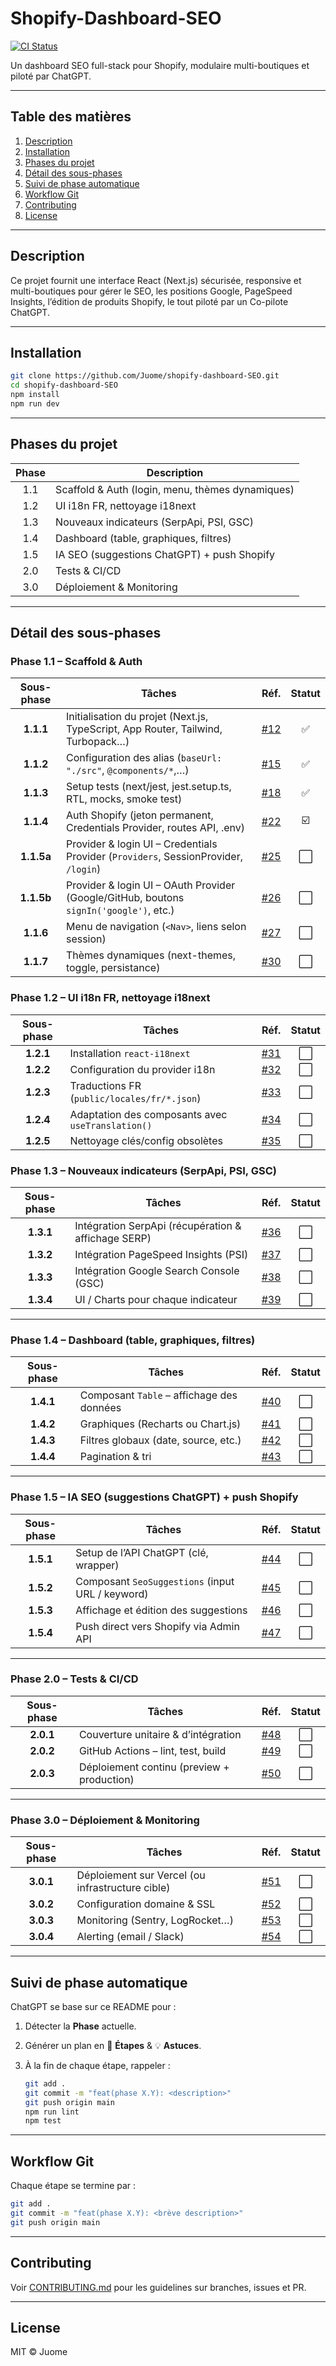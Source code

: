 # Shopify-Dashboard-SEO

[![CI Status](https://github.com/Juome/shopify-dashboard-SEO/actions/workflows/ci.yml/badge.svg)](https://github.com/Juome/shopify-dashboard-SEO/actions)

Un dashboard SEO full-stack pour Shopify, modulaire multi-boutiques et piloté par ChatGPT.

---

## Table des matières

1. [Description](#description)  
2. [Installation](#installation)  
3. [Phases du projet](#phases-du-projet)  
4. [Détail des sous-phases](#détail-des-sous-phases)  
5. [Suivi de phase automatique](#suivi-de-phase-automatique)  
6. [Workflow Git](#workflow-git)  
7. [Contributing](#contributing)  
8. [License](#license)

---

## Description

Ce projet fournit une interface React (Next.js) sécurisée, responsive et multi-boutiques pour gérer le SEO, les positions Google, PageSpeed Insights, l’édition de produits Shopify, le tout piloté par un Co-pilote ChatGPT.

---

## Installation

```bash
git clone https://github.com/Juome/shopify-dashboard-SEO.git
cd shopify-dashboard-SEO
npm install
npm run dev
````

---

## Phases du projet

| Phase | Description                                      |
| :---: | ------------------------------------------------ |
|  1.1  | Scaffold & Auth (login, menu, thèmes dynamiques) |
|  1.2  | UI i18n FR, nettoyage i18next                    |
|  1.3  | Nouveaux indicateurs (SerpApi, PSI, GSC)         |
|  1.4  | Dashboard (table, graphiques, filtres)           |
|  1.5  | IA SEO (suggestions ChatGPT) + push Shopify      |
|  2.0  | Tests & CI/CD                                    |
|  3.0  | Déploiement & Monitoring                         |

---

## Détail des sous-phases

### **Phase 1.1 – Scaffold & Auth**

| Sous-phase | Tâches                                                                           | Réf.     | Statut |
| :--------: | -------------------------------------------------------------------------------- | -------- | :----: |
| **1.1.1** | Initialisation du projet (Next.js, TypeScript, App Router, Tailwind, Turbopack…) | [#12](…) | ✅ |
| **1.1.2** | Configuration des alias (`baseUrl: "./src"`, `@components/*`,…)                  | [#15](…) | ✅ |
| **1.1.3** | Setup tests (next/jest, jest.setup.ts, RTL, mocks, smoke test)                   | [#18](…) | ✅ |
| **1.1.4** | Auth Shopify (jeton permanent, Credentials Provider, routes API, .env)           | [#22](…) | ☑️ |
| **1.1.5a**| Provider & login UI – Credentials Provider (`Providers`, SessionProvider, `/login`) | [#25](…) | ⬜️ |
| **1.1.5b**| Provider & login UI – OAuth Provider (Google/GitHub, boutons `signIn('google')`, etc.) | [#26](…) | ⬜️ |
| **1.1.6** | Menu de navigation (`<Nav>`, liens selon session)                                | [#27](…) | ⬜️ |
| **1.1.7** | Thèmes dynamiques (next-themes, toggle, persistance)                             | [#30](…) | ⬜️ |


### Phase 1.2 – UI i18n FR, nettoyage i18next

| Sous-phase | Tâches                                            | Réf.     | Statut |
| :--------: | ------------------------------------------------- | -------- | :----: |
|  **1.2.1** | Installation `react-i18next`                      | [#31](…) |   ⬜️   |
|  **1.2.2** | Configuration du provider i18n                    | [#32](…) |   ⬜️   |
|  **1.2.3** | Traductions FR (`public/locales/fr/*.json`)       | [#33](…) |   ⬜️   |
|  **1.2.4** | Adaptation des composants avec `useTranslation()` | [#34](…) |   ⬜️   |
|  **1.2.5** | Nettoyage clés/config obsolètes                   | [#35](…) |   ⬜️   |

### Phase 1.3 – Nouveaux indicateurs (SerpApi, PSI, GSC)

| Sous-phase | Tâches                                              | Réf.     | Statut |
|:----------:|-----------------------------------------------------|----------|:------:|
| **1.3.1**  | Intégration SerpApi (récupération & affichage SERP) | [#36](…) | ⬜️      |
| **1.3.2**  | Intégration PageSpeed Insights (PSI)                | [#37](…) | ⬜️      |
| **1.3.3**  | Intégration Google Search Console (GSC)             | [#38](…) | ⬜️      |
| **1.3.4**  | UI / Charts pour chaque indicateur                  | [#39](…) | ⬜️      |

---

### Phase 1.4 – Dashboard (table, graphiques, filtres)

| Sous-phase | Tâches                                                        | Réf.     | Statut |
|:----------:|---------------------------------------------------------------|----------|:------:|
| **1.4.1**  | Composant `Table` – affichage des données                     | [#40](…) | ⬜️      |
| **1.4.2**  | Graphiques (Recharts ou Chart.js)                             | [#41](…) | ⬜️      |
| **1.4.3**  | Filtres globaux (date, source, etc.)                          | [#42](…) | ⬜️      |
| **1.4.4**  | Pagination & tri                                              | [#43](…) | ⬜️      |

---

### Phase 1.5 – IA SEO (suggestions ChatGPT) + push Shopify

| Sous-phase | Tâches                                                      | Réf.     | Statut |
|:----------:|-------------------------------------------------------------|----------|:------:|
| **1.5.1**  | Setup de l’API ChatGPT (clé, wrapper)                       | [#44](…) | ⬜️      |
| **1.5.2**  | Composant `SeoSuggestions` (input URL / keyword)            | [#45](…) | ⬜️      |
| **1.5.3**  | Affichage et édition des suggestions                        | [#46](…) | ⬜️      |
| **1.5.4**  | Push direct vers Shopify via Admin API                      | [#47](…) | ⬜️      |

---

### Phase 2.0 – Tests & CI/CD

| Sous-phase | Tâches                                              | Réf.     | Statut |
|:----------:|-----------------------------------------------------|----------|:------:|
| **2.0.1**  | Couverture unitaire & d’intégration                 | [#48](…) | ⬜️      |
| **2.0.2**  | GitHub Actions – lint, test, build                  | [#49](…) | ⬜️      |
| **2.0.3**  | Déploiement continu (preview + production)          | [#50](…) | ⬜️      |

---

### Phase 3.0 – Déploiement & Monitoring

| Sous-phase | Tâches                                              | Réf.     | Statut |
|:----------:|-----------------------------------------------------|----------|:------:|
| **3.0.1**  | Déploiement sur Vercel (ou infrastructure cible)    | [#51](…) | ⬜️      |
| **3.0.2**  | Configuration domaine & SSL                         | [#52](…) | ⬜️      |
| **3.0.3**  | Monitoring (Sentry, LogRocket…)                     | [#53](…) | ⬜️      |
| **3.0.4**  | Alerting (email / Slack)                            | [#54](…) | ⬜️      |


---

## Suivi de phase automatique

ChatGPT se base sur ce README pour :

1. Détecter la **Phase** actuelle.
2. Générer un plan en 🚀 **Étapes** & 💡 **Astuces**.
3. À la fin de chaque étape, rappeler :

   ```bash
   git add .
   git commit -m "feat(phase X.Y): <description>"
   git push origin main
   npm run lint
   npm test
   ```

---

## Workflow Git

Chaque étape se termine par :

```bash
git add .
git commit -m "feat(phase X.Y): <brève description>"
git push origin main
```

---

## Contributing

Voir [CONTRIBUTING.md](CONTRIBUTING.md) pour les guidelines sur branches, issues et PR.

---

## License

MIT © Juome
